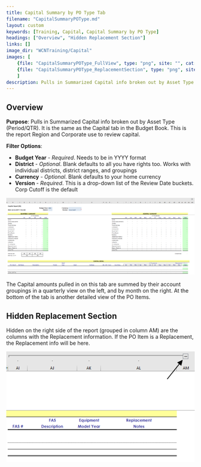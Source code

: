 ```yaml
---
title: Capital Summary by PO Type Tab
filename: "CapitalSummaryPOType.md"
layout: custom
keywords: [Training, Capital, Capital Summary by PO Type]
headings: ["Overview", "Hidden Replacement Section"]
links: []
image_dir: "WCNTraining/Capital"
images: [
	{file: "CapitalSummaryPOType_FullView", type: "png", site: "", cat: "", sub: "", report: "", ribbon: "", config: ""}, 
	{file: "CapitalSummaryPOType_ReplacementSection", type: "png", site: "", cat: "", sub: "", report: "", ribbon: "", config: ""}
	]
description: Pulls in Summarized Capital info broken out by Asset Type (Period/QTR). It is the same as the Capital tab in the Budget Book. This is the report Region and Corporate use to review capital.
---
```


## Overview

**Purpose**:  Pulls in Summarized Capital info broken out by Asset Type (Period/QTR). It is the same as the Capital tab in the Budget Book. This is the report Region and Corporate use to review capital.

**Filter Options**:

* **Budget Year** - *Required*. Needs to be in YYYY format
* **District** - *Optional*. Blank defaults to all you have rights too. Works with individual districts, district ranges, and groupings
* **Currency** - *Optional*. Blank defaults to your home currency
* **Version** - *Required*. This is a drop-down list of the Review Date buckets. Corp Cutoff is the default

![](/images/WCNTraining/Capital/CapitalSummaryPOType_FullView.png)

The Capital amounts pulled in on this tab are summed by their account groupings in a quarterly view on the left, and by month on the right. At the bottom of the tab is another detailed view of the PO Items.

## Hidden Replacement Section

Hidden on the right side of the report (grouped in column AM) are the columns with the Replacement information. If the PO Item is a Replacement, the Replacement info will be here.

![](/images/WCNTraining/Capital/CapitalSummaryPOType_ReplacementSection.png)
